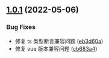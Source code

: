 ## [1.0.1](https://github.com/openeagle/antd-vue/compare/v1.0.0...v1.0.1) (2022-05-06)


### Bug Fixes

* 修复 ts 类型断言兼容问题 ([eb3d60a](https://github.com/openeagle/antd-vue/commit/eb3d60a89f7f33513ea28d87fb4ad29dc25c76fc))
* 修复 vue 版本兼容问题 ([cb683a4](https://github.com/openeagle/antd-vue/commit/cb683a4602b575d189a2be068cb8595e58cc3332))
